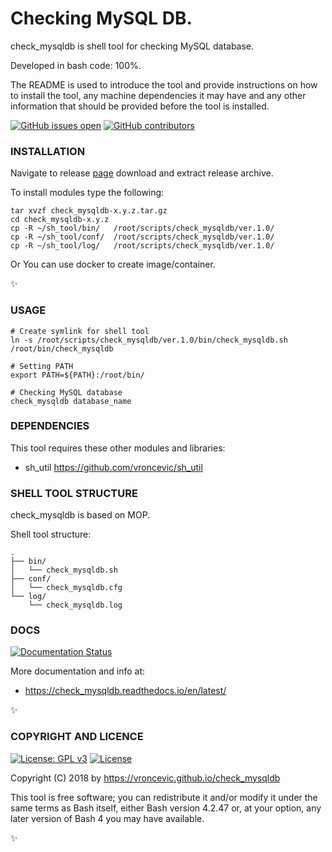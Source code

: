 # Checking MySQL DB.

check_mysqldb is shell tool for checking MySQL database.

Developed in bash code: 100%.

The README is used to introduce the tool and provide instructions on
how to install the tool, any machine dependencies it may have and any
other information that should be provided before the tool is installed.

[![GitHub issues open](https://img.shields.io/github/issues/vroncevic/check_mysqldb.svg)](https://github.com/vroncevic/check_mysqldb/issues)
 [![GitHub contributors](https://img.shields.io/github/contributors/vroncevic/check_mysqldb.svg)](https://github.com/vroncevic/check_mysqldb/graphs/contributors)

### INSTALLATION

Navigate to release [page](https://github.com/vroncevic/check_mysqldb/releases) download and extract release archive.

To install modules type the following:

```
tar xvzf check_mysqldb-x.y.z.tar.gz
cd check_mysqldb-x.y.z
cp -R ~/sh_tool/bin/   /root/scripts/check_mysqldb/ver.1.0/
cp -R ~/sh_tool/conf/  /root/scripts/check_mysqldb/ver.1.0/
cp -R ~/sh_tool/log/   /root/scripts/check_mysqldb/ver.1.0/
```

Or You can use docker to create image/container.

:sparkles:

### USAGE

```
# Create symlink for shell tool
ln -s /root/scripts/check_mysqldb/ver.1.0/bin/check_mysqldb.sh /root/bin/check_mysqldb

# Setting PATH
export PATH=${PATH}:/root/bin/

# Checking MySQL database
check_mysqldb database_name
```

### DEPENDENCIES

This tool requires these other modules and libraries:

* sh_util https://github.com/vroncevic/sh_util

### SHELL TOOL STRUCTURE

check_mysqldb is based on MOP.

Shell tool structure:
```
.
├── bin/
│   └── check_mysqldb.sh
├── conf/
│   └── check_mysqldb.cfg
└── log/
    └── check_mysqldb.log
```

### DOCS

[![Documentation Status](https://readthedocs.org/projects/check_mysqldb/badge/?version=latest)](https://check_mysqldb.readthedocs.io/projects/check_mysqldb/en/latest/?badge=latest)

More documentation and info at:

* https://check_mysqldb.readthedocs.io/en/latest/

:sparkles:

### COPYRIGHT AND LICENCE

[![License: GPL v3](https://img.shields.io/badge/License-GPLv3-blue.svg)](https://www.gnu.org/licenses/gpl-3.0) [![License](https://img.shields.io/badge/License-Apache%202.0-blue.svg)](https://opensource.org/licenses/Apache-2.0)

Copyright (C) 2018 by https://vroncevic.github.io/check_mysqldb

This tool is free software; you can redistribute it and/or modify
it under the same terms as Bash itself, either Bash version 4.2.47 or,
at your option, any later version of Bash 4 you may have available.

:sparkles:

